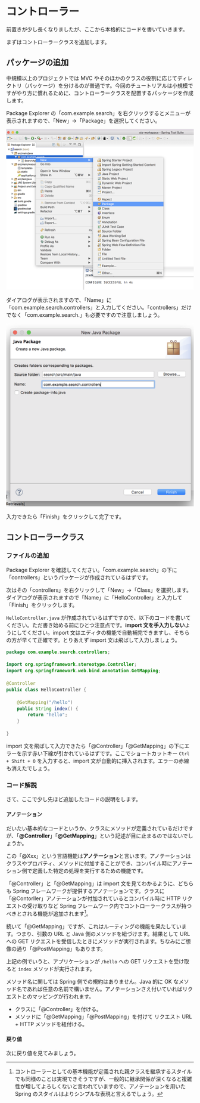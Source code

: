 # コントローラー

前置きが少し長くなりましたが、ここから本格的にコードを書いていきます。

まずはコントローラークラスを追加します。

## パッケージの追加

中規模以上のプロジェクトでは MVC やそのほかのクラスの役割に応じてディレクトリ（パッケージ）を分けるのが普通です。今回のチュートリアルは小規模ですがやり方に慣れるために、コントローラークラスを配置するパッケージを作成します。

Package Explorer の「com.example.search」を右クリックするとメニューが表示されますので、「New」→「Package」を選択してください。

![STS Add Controller](/assets/sts-add-controller-1.png)

ダイアログが表示されますので、「Name」に「com.example.search.controllers」と入力してください。「controllers」だけでなく「com.example.search.」も必要ですので注意しましょう。

![STS Add Controller](/assets/sts-add-controller-2.png)

入力できたら「Finish」をクリックして完了です。

## コントローラークラス

### ファイルの追加

Package Explorer を確認してください。「com.example.search」の下に「controllers」というパッケージが作成されているはずです。

次はその「controllers」を右クリックして「New」→「Class」を選択します。ダイアログが表示されますので「Name」に「HelloController」と入力して「Finish」をクリックします。

```HelloController.java``` が作成されているはずですので、以下のコードを書いてください。ただ書き始める前にひとつ注意点です。**import 文を手入力しない**ようにしてください。import 文はエディタの機能で自動補完できますし、そちらの方が早くて正確です。とりあえず import 文は飛ばして入力しましょう。

```java
package com.example.search.controllers;

import org.springframework.stereotype.Controller;
import org.springframework.web.bind.annotation.GetMapping;

@Controller
public class HelloController {

    @GetMapping("/hello")
    public String index() {
        return "hello";
    }

}
```

import 文を飛ばして入力できたら「@Controller」「@GetMapping」の下にエラーを示す赤い下線が引かれているはずです。ここでショートカットキー ```Ctrl + Shift + O``` を入力すると、import 文が自動的に挿入されます。エラーの赤線も消えたでしょう。

### コード解説

さて、ここで少し先ほど追加したコードの説明をします。

#### アノテーション

だいたい基本的なコードというか、クラスにメソッドが定義されているだけですが、「**@Controller**」「**@GetMapping**」という記述が目に止まるのではないでしょうか。

この「@Xxx」という言語機能は**アノテーション**と言います。アノテーションはクラスやプロパティ、メソッドに付加することができ、コンパイル時にアノテーション側で定義した特定の処理を実行するための機能です。

「@Controller」と「@GetMapping」は import 文を見てわかるように、どちらも Spring フレームワークが提供するアノテーションです。クラスに「@Contorller」アノテーションが付加されているとコンパイル時に HTTP リクエストの受け取りなど Spring フレームワーク内でコントローラークラスが持つべきとされる機能が追加されます[^1]。

続いて「@GetMapping」ですが、これはルーティングの機能を果たしています。つまり、引数の URL と Java 側のメソッドを紐づけます。結果として URL への GET リクエストを受信したときにメソッドが実行されます。ちなみにご想像の通り「@PostMapping」もあります。

上記の例でいうと、アプリケーションが ```/hello``` への GET リクエストを受け取ると ```index``` メソッドが実行されます。

メソッド名に関しては Spring 側での規約はありません。Java 的に OK なメソッド名であれば任意の名前で構いません。アノテーションさえ付いていればリクエストとのマッピングが行われます。

* クラスに「@Controller」を付ける。
* メソッドに「@GetMapping」「@PostMapping」を付けて リクエスト URL + HTTP メソッドを紐付ける。

[^1]: コントローラーとしての基本機能が定義された親クラスを継承するスタイルでも同様のことは実現できそうですが、一般的に継承関係が深くなると複雑性が増してよろしくないと言われていますので、アノテーションを用いた Spring のスタイルはよりシンプルな表現と言えるでしょう。

#### 戻り値

次に戻り値を見てみましょう。

